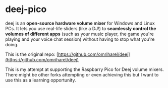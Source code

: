 # deej-pico

deej is an **open-source hardware volume mixer** for Windows and Linux PCs. It lets you use real-life sliders (like a DJ!) to **seamlessly control the volumes of different apps** (such as your music player, the game you're playing and your voice chat session) without having to stop what you're doing.

This is the original repo: [https://github.com/omriharel/deej](https://github.com/omriharel/deej)

This is my attempt at supporting the Raspbarry Pico for Deej volume mixers.
There might be other forks attempting or even achieving this but I want to use this as a learning opportunity.